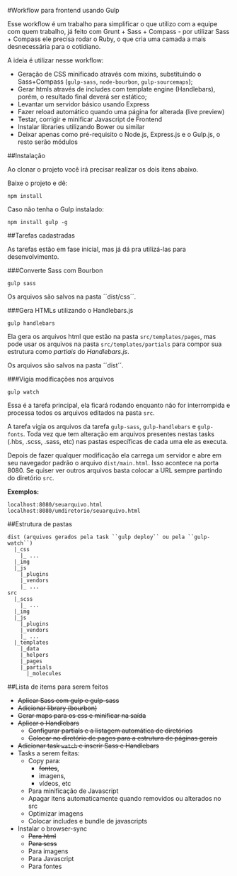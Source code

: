 #Workflow para frontend usando Gulp

Esse workflow é um trabalho para simplificar o que utilizo com a equipe com quem trabalho, já feito com Grunt + Sass + Compass - por utilizar Sass + Compass ele precisa rodar o Ruby, o que cria uma camada a mais desnecessária para o cotidiano.

A ideia é utilizar nesse workflow:
* Geração de CSS minificado através com mixins, substituindo o Sass+Compass (``gulp-sass``, ``node-bourbon``, ``gulp-sourcemaps``);
* Gerar htmls através de includes com template engine (Handlebars), porém, o resultado final deverá ser estático;
* Levantar um servidor básico usando Express
* Fazer reload automático quando uma página for alterada (live preview)
* Testar, corrigir e minificar Javascript de Frontend
* Instalar libraries utilizando Bower ou similar
* Deixar apenas como pré-requisito o Node.js, Express.js e o Gulp.js, o resto serão módulos

##Instalação

Ao clonar o projeto você irá precisar realizar os dois itens abaixo.

Baixe o projeto e dê:

``npm install``

Caso não tenha o Gulp instalado:

``npm install gulp -g``

##Tarefas cadastradas

As tarefas estão em fase inicial, mas já dá pra utilizá-las para desenvolvimento.

###Converte Sass com Bourbon

``gulp sass``

Os arquivos são salvos na pasta ´´dist/css´´.

###Gera HTMLs utilizando o Handlebars.js

``gulp handlebars``

Ela gera os arquivos html que estão na pasta ``src/templates/pages``, mas pode usar os arquivos na pasta ``src/templates/partials`` para compor sua estrutura como *partiais* do *Handlebars.js*.

Os arquivos são salvos na pasta ´´dist´´.

###Vigia modificações nos arquivos

``gulp watch``

Essa é a tarefa principal, ela ficará rodando enquanto não for interrompida e processa todos os arquivos editados na pasta ``src``.

A tarefa vigia os arquivos da tarefa ``gulp-sass``, ``gulp-handlebars`` e ``gulp-fonts``. Toda vez que tem alteração em arquivos presentes nestas tasks (.hbs, .scss, .sass, etc) nas pastas específicas de cada uma ele as executa.

Depois de fazer qualquer modificação ela carrega um servidor e abre em seu navegador padrão o arquivo ``dist/main.html``. Isso acontece na porta 8080. Se quiser ver outros arquivos basta colocar a URL sempre partindo do diretório ``src``.

**Exemplos:**

```
localhost:8080/seuarquivo.html
localhost:8080/umdiretorio/seuarquivo.html
```


##Estrutura de pastas

```
dist (arquivos gerados pela task ``gulp deploy`` ou pela ``gulp-watch``)
  |_css
    |_ ...
  |_img
  |_js
    |_plugins
    |_vendors
    |_ ...
src
  |_scss
    |_ ...
  |_img
  |_js
    |_plugins
    |_vendors
    |_ ...
  |_templates
    |_data
    |_helpers
    |_pages
    |_partials
      |_molecules
```
##Lista de items para serem feitos
* ~~Aplicar Sass com gulp e gulp-sass~~
* ~~Adicionar library (bourbon)~~
* ~~Gerar maps para os css e minificar na saída~~
* ~~Aplicar o Handlebars~~
  * ~~Configurar partials e a listagem automática de diretórios~~
  * ~~Colocar no diretório de pages para a estrutura de páginas gerais~~
* ~~Adicionar task ``watch`` e inserir Sass e Handlebars~~
* Tasks a serem feitas:
  * Copy para:
    * ~~fontes~~,
    * imagens,
    * vídeos, etc
  * Para minificação de Javascript
  * Apagar itens automaticamente quando removidos ou alterados no src
  * Optimizar imagens
  * Colocar includes e bundle de javascripts
* Instalar o browser-sync
  * ~~Para html~~
  * ~~Para scss~~
  * Para imagens
  * Para Javascript
  * Para fontes
